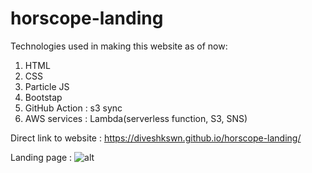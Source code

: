 # horscope-landing

Technologies used in making this website as of now: 
1. HTML
2. CSS
3. Particle JS
4. Bootstap
5. GitHub Action : s3 sync
6. AWS services : Lambda(serverless function, S3, SNS)


Direct link to website :  https://diveshkswn.github.io/horscope-landing/


Landing page : 
![alt](https://diveshkswn.github.io/horscope-landing/)


